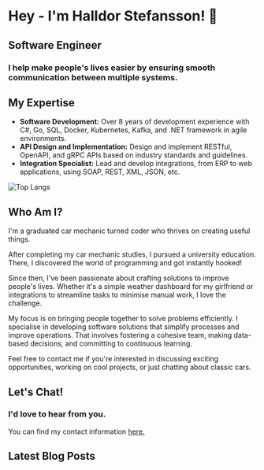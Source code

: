 # Hey - I'm Halldor Stefansson! 👋
## Software Engineer

### I help make people's lives easier by ensuring smooth communication between multiple systems.

## My Expertise

- **Software Development:** Over 8 years of development experience with C#, Go, SQL, Docker, Kubernetes, Kafka, and .NET framework in agile environments.
- **API Design and Implementation:** Design and implement RESTful, OpenAPI, and gRPC APIs based on industry standards and guidelines.
- **Integration Specialist:** Lead and develop integrations, from ERP to web applications, using SOAP, REST, XML, JSON, etc.

![Top Langs](https://github-readme-stats.vercel.app/api/top-langs/?username=halldorstefans&layout=compact)

## Who Am I?

I'm a graduated car mechanic turned coder who thrives on creating useful things.

After completing my car mechanic studies, I pursued a university education. There, I discovered the world of programming and got instantly hooked!

Since then, I've been passionate about crafting solutions to improve people's lives. Whether it's a simple weather dashboard for my girlfriend or integrations to streamline tasks to minimise manual work, I love the challenge.

My focus is on bringing people together to solve problems efficiently. I specialise in developing software solutions that simplify processes and improve operations. That involves fostering a cohesive team, making data-based decisions, and committing to continuous learning.

Feel free to contact me if you're interested in discussing exciting opportunities, working on cool projects, or just chatting about classic cars.

## Let's Chat!

### I'd love to hear from you.

You can find my contact information [here.](https://www.halldorstefans.dev/#contact)

## Latest Blog Posts
<!-- BLOG-POST-LIST:START -->
<!-- BLOG-POST-LIST:END -->

